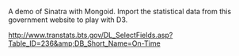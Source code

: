 A demo of Sinatra with Mongoid. Import the statistical data from this government website to play with D3.

http://www.transtats.bts.gov/DL_SelectFields.asp?Table_ID=236&amp;DB_Short_Name=On-Time